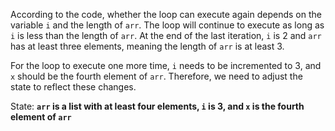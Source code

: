 According to the code, whether the loop can execute again depends on the variable `i` and the length of `arr`. The loop will continue to execute as long as `i` is less than the length of `arr`. At the end of the last iteration, `i` is 2 and `arr` has at least three elements, meaning the length of `arr` is at least 3. 

For the loop to execute one more time, `i` needs to be incremented to 3, and `x` should be the fourth element of `arr`. Therefore, we need to adjust the state to reflect these changes.

State: **`arr` is a list with at least four elements, `i` is 3, and `x` is the fourth element of `arr`**